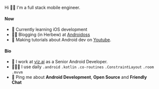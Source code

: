 Hi 👋🏼 I'm a full stack mobile engineer.

#### Now
* 📱 Currently learning iOS development
* ✍🏼 Blogging (in Herbew) at [Androidoss](https://androidoss.vercel.app/)
* 🎥 Making tutorials about Android dev on [Youtube](https://www.youtube.com/channel/UC2csPs8wGIPbhv8mmRFX5zw).

#### Bio
* 🧠 I work at [viz.ai](https://www.viz.ai/) as a Senior Android Developer.
* 👨🏼‍💻 I use daily `.android` `.kotlin` `.co-routines` `.ConstraintLayout` `.room` `.mvvm`
* 📨 Ping me about **Android Development**, **Open Source** and **Friendly Chat**
